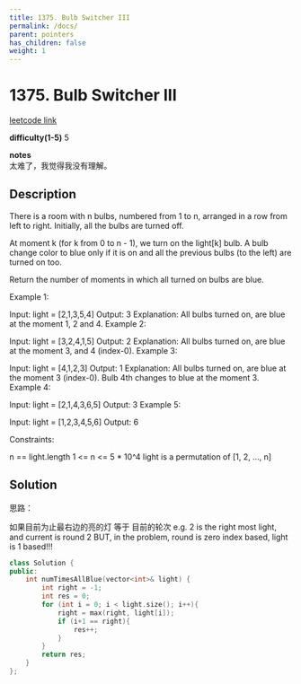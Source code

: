 ```yaml
---
title: 1375. Bulb Switcher III
permalink: /docs/
parent: pointers
has_children: false
weight: 1
---
```

# 1375. Bulb Switcher III
[leetcode link](https://leetcode.com/problems/bulb-switcher-iii/)

**difficulty(1-5)** 
5

**notes**   
太难了，我觉得我没有理解。

## Description
There is a room with n bulbs, numbered from 1 to n, arranged in a row from left to right. Initially, all the bulbs are turned off.

At moment k (for k from 0 to n - 1), we turn on the light[k] bulb. A bulb change color to blue only if it is on and all the previous bulbs (to the left) are turned on too.

Return the number of moments in which all turned on bulbs are blue.

 

Example 1:



Input: light = [2,1,3,5,4]
Output: 3
Explanation: All bulbs turned on, are blue at the moment 1, 2 and 4.
Example 2:

Input: light = [3,2,4,1,5]
Output: 2
Explanation: All bulbs turned on, are blue at the moment 3, and 4 (index-0).
Example 3:

Input: light = [4,1,2,3]
Output: 1
Explanation: All bulbs turned on, are blue at the moment 3 (index-0).
Bulb 4th changes to blue at the moment 3.
Example 4:

Input: light = [2,1,4,3,6,5]
Output: 3
Example 5:

Input: light = [1,2,3,4,5,6]
Output: 6
 

Constraints:

n == light.length
1 <= n <= 5 * 10^4
light is a permutation of  [1, 2, ..., n]

## Solution
思路：

如果目前为止最右边的亮的灯 等于 目前的轮次 
e.g. 2 is the right most light, and current is round 2
BUT, in the problem, round is zero index based, light is 1 based!!! 

```c++
class Solution {
public:
    int numTimesAllBlue(vector<int>& light) {
        int right = -1;
        int res = 0;
        for (int i = 0; i < light.size(); i++){
            right = max(right, light[i]);
            if (i+1 == right){
                res++;
            }
        }
        return res;
    }
};
```

<!-- 
Default label
{: .label }

Blue label
{: .label .label-blue }

Stable
{: .label .label-green }

New release
{: .label .label-purple }

Coming soon
{: .label .label-yellow }

Deprecated
{: .label .label-red } -->
